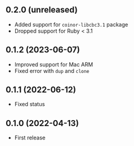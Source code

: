 ## 0.2.0 (unreleased)

- Added support for `coinor-libcbc3.1` package
- Dropped support for Ruby < 3.1

## 0.1.2 (2023-06-07)

- Improved support for Mac ARM
- Fixed error with `dup` and `clone`

## 0.1.1 (2022-06-12)

- Fixed status

## 0.1.0 (2022-04-13)

- First release
